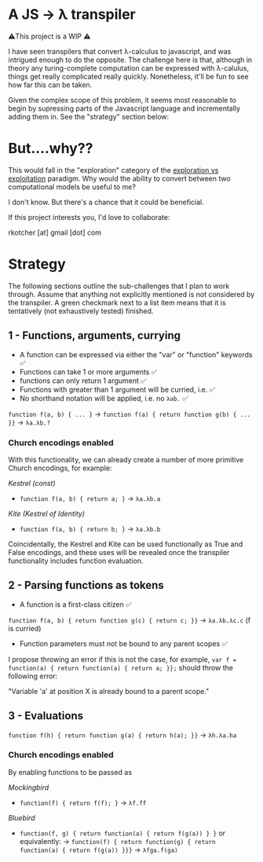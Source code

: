 # A JS -> λ transpiler

⚠️This project is a WIP ⚠️

I have seen transpilers that convert λ-calculus to javascript, and was intrigued enough to do the opposite. The challenge here is that, although in theory any turing-complete computation can be expressed with λ-calulus, things get really complicated really quickly. Nonetheless, it'll be fun to see how far this can be taken.

Given the complex scope of this problem, it seems most reasonable to begin by supressing parts of the Javascript language and incrementally adding them in. See the "strategy" section below:

# But....why??

This would fall in the "exploration" category of the [exploration vs exploitation](https://towardsdatascience.com/reinforcement-learning-demystified-exploration-vs-exploitation-in-multi-armed-bandit-setting-be950d2ee9f6) paradigm. Why would the ability to convert between two computational models be useful to me?

I don't know. But there's a chance that it could be beneficial.

If this project interests you, I'd love to collaborate:

rkotcher [at] gmail [dot] com

# Strategy

The following sections outline the sub-challenges that I plan to work through.
Assume that anything not explicitly mentioned is not considered by the transpiler. A green checkmark next to a list item means that it is tentatively (not exhaustively tested) finished.

## 1 - Functions, arguments, currying

- A function can be expressed via either the "var" or "function" keywords ✅
- Functions can take 1 or more arguments ✅
- functions can only return 1 argument ✅
- Functions with greater than 1 argument will be curried, i.e. ✅
- No shorthand notation will be applied, i.e. no `λab.` ✅

`function f(a, b) { ... }`
  -> `function f(a) { return function g(b) { ... }}`
  -> `λa.λb.?`

### Church encodings enabled

With this functionality, we can already create a number of more primitive Church encodings, for example:

*Kestrel (const)*
- `function f(a, b) { return a; }` -> `λa.λb.a`

*Kite (Kestrel of Identity)*
- `function f(a, b) { return b; }` -> `λa.λb.b`

Coincidentally, the Kestrel and Kite can be used functionally as True and False encodings, and these uses will be revealed once the transpiler functionality includes function evaluation.

## 2 - Parsing functions as tokens

- A function is a first-class citizen ✅

`function f(a, b) { return function g(c) { return c; }}`
    -> `λa.λb.λc.c` (f is curried)

- Function parameters must not be bound to any parent scopes ✅

I propose throwing an error if this is not the case, for example, `var f = function(a) { return function(a) { return a; }};` should throw the following error:

"Variable 'a' at position X is already bound to a parent scope."

## 3 - Evaluations

`function f(h) { return function g(a) { return h(a); }}`
    ->  `λh.λa.ha`

### Church encodings enabled

By enabling functions to be passed as

*Mockingbird*
- `function(f) { return f(f); }` -> `λf.ff`

*Bluebird*
- `function(f, g) { return function(a) { return f(g(a)) } }` or equivalently:
  -> `function(f) { return function(g) { return function(a) { return f(g(a)) }}}`
  -> `λfga.f(ga)`
